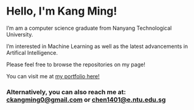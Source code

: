 # Hello, I'm Kang Ming!

I’m am a computer science graduate from Nanyang Technological University.

I’m interested in Machine Learning as well as the latest advancements in Artifical Intelligence.<br>

Please feel free to browse the repositories on my page!

You can visit me at [my portfolio here!](chenkm.com)

### Alternatively, you can also reach me at: ckangming0@gmail.com or chen1401@e.ntu.edu.sg 

<!---
chxnkm/chxnkm is a ✨ special ✨ repository because its `README.md` (this file) appears on your GitHub profile.
You can click the Preview link to take a look at your changes.
--->
